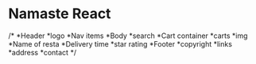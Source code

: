 # Namaste React 



/*
    *Header
      *logo
      *Nav items
    *Body
      *search
      *Cart container
        *carts
          *img
          *Name of resta
          *Delivery time
          *star rating
    *Footer
      *copyright
      *links
      *address
      *contact
*/
